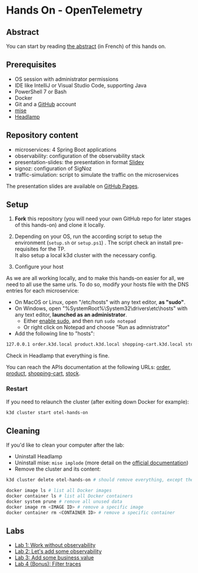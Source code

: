 # Hands On - OpenTelemetry

## Abstract

You can start by reading [the abstract](labs/abstract.md) (in French) of this hands on.

## Prerequisites

- OS session with administrator permissions
- IDE like IntelliJ or Visual Studio Code, supporting Java
- PowerShell 7 or Bash
- Docker
- Git and a [GitHub](https://github.com/) account
- [mise](https://mise.jdx.dev/getting-started.html)
- [Headlamp](https://headlamp.dev/)

## Repository content

- microservices: 4 Spring Boot applications
- observability: configuration of the observability stack
- presentation-slides: the presentation in format [Slidev](https://sli.dev/)
- signoz: configuration of SigNoz
- traffic-simulation: script to simulate the traffic on the microservices

The presentation slides are available on [GitHub Pages](https://vmaleze.github.io/opentelemetry-hands-on/).

## Setup

1. **Fork** this repository (you will need your own GitHub repo for later stages of this hands-on) and clone it locally.

1. Depending on your OS, run the according script to setup the environment (`setup.sh` or `setup.ps1`) .
   The script check an install pre-requisites for the TP.  
   It also setup a local k3d cluster with the necessary config.

1. Configure your host

As we are all working locally, and to make this hands-on easier for all, we need to all use the same urls.
To do so, modify your hosts file with the DNS entries for each microservice:

- On MacOS or Linux, open "/etc/hosts" with any text editor, **as "sudo"**.
- On Windows, open "%SystemRoot%\System32\drivers\etc\hosts" with any text editor, **launched as an administrator**.
  - Either [enable sudo](https://learn.microsoft.com/en-us/windows/advanced-settings/sudo/#how-to-enable-sudo-for-windows), and then run `sudo notepad`
  - Or right click on Notepad and choose "Run as admnistrator"
- Add the following line to "hosts":

```txt
127.0.0.1 order.k3d.local product.k3d.local shopping-cart.k3d.local stock.k3d.local signoz.k3d.local
```

Check in Headlamp that everything is fine.

You can reach the APIs documentation at the following URLs: [order](http://order.k3d.local/swagger-ui/index.html), [product](http://product.k3d.local/swagger-ui/index.html), [shopping-cart](http://shopping-cart.k3d.local/swagger-ui/index.html), [stock](http://stock.k3d.local/swagger-ui/index.html).

### Restart

If you need to relaunch the cluster (after exiting down Docker for example):

```sh
k3d cluster start otel-hands-on
```

## Cleaning

If you'd like to clean your computer after the lab:

- Uninstall Headlamp
- Uninstall mise: `mise implode` (more detail on the [official documentation](https://mise.jdx.dev/installing-mise.html#uninstalling))
- Remove the cluster and its content:

```sh
k3d cluster delete otel-hands-on # should remove everything, except the images

docker image ls # list all Docker images
docker container ls # list all Docker containers
docker system prune # remove all unused data
docker image rm <IMAGE ID> # remove a specific image
docker container rm <CONTAINER ID> # remove a specific container
```

## Labs

- [Lab 1: Work without observability](labs/tp1.md)
- [Lab 2: Let's add some observability](labs/tp2.md)
- [Lab 3: Add some business value](labs/tp3.md)
- [Lab 4 (Bonus): Filter traces](labs/tp4.md)
